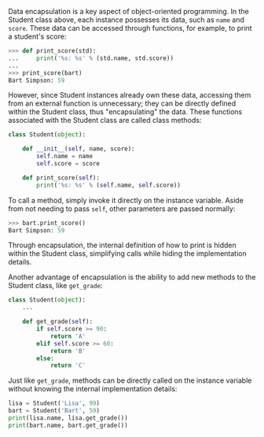 Data encapsulation is a key aspect of object-oriented programming. In the Student class above, each instance possesses its data, such as `name` and `score`. These data can be accessed through functions, for example, to print a student's score:

```python
>>> def print_score(std):
...     print('%s: %s' % (std.name, std.score))
...
>>> print_score(bart)
Bart Simpson: 59
```

However, since Student instances already own these data, accessing them from an external function is unnecessary; they can be directly defined within the Student class, thus "encapsulating" the data. These functions associated with the Student class are called class methods:

```python
class Student(object):

    def __init__(self, name, score):
        self.name = name
        self.score = score

    def print_score(self):
        print('%s: %s' % (self.name, self.score))
```

To call a method, simply invoke it directly on the instance variable. Aside from not needing to pass `self`, other parameters are passed normally:

```python
>>> bart.print_score()
Bart Simpson: 59
```

Through encapsulation, the internal definition of how to print is hidden within the Student class, simplifying calls while hiding the implementation details.

Another advantage of encapsulation is the ability to add new methods to the Student class, like `get_grade`:

```python
class Student(object):
    ...

    def get_grade(self):
        if self.score >= 90:
            return 'A'
        elif self.score >= 60:
            return 'B'
        else:
            return 'C'
```

Just like `get_grade`, methods can be directly called on the instance variable without knowing the internal implementation details:

```python
lisa = Student('Lisa', 99)
bart = Student('Bart', 59)
print(lisa.name, lisa.get_grade())
print(bart.name, bart.get_grade())
```
